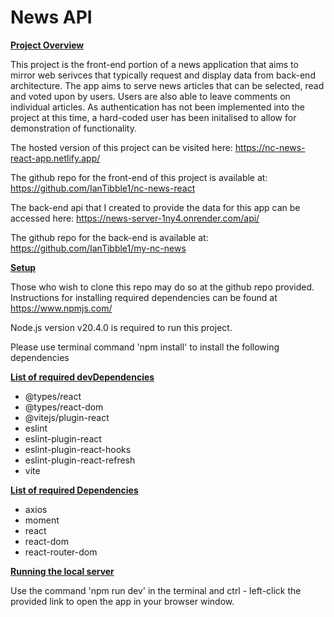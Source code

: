 # News API

**<u>Project Overview</u>**

This project is the front-end portion of a news application that aims to mirror web serivces that typically request and display data from back-end architecture. The app aims to serve news articles that can be selected, read and voted upon by users. Users are also able to leave comments on individual articles. As authentication has not been implemented into the project at this time, a hard-coded user has been initalised to allow for demonstration of functionality.

The hosted version of this project can be visited here: https://nc-news-react-app.netlify.app/

The github repo for the front-end of this project is available at: https://github.com/IanTibble1/nc-news-react

The back-end api that I created to provide the data for this app can be accessed here: https://news-server-1ny4.onrender.com/api/

The github repo for the back-end is available at: https://github.com/IanTibble1/my-nc-news

**<u>Setup</u>**

Those who wish to clone this repo may do so at the github repo provided. Instructions for installing required dependencies can be found at https://www.npmjs.com/

Node.js version v20.4.0 is required to run this project.

Please use terminal command 'npm install' to install the following dependencies

**<u>List of required devDependencies</u>**

- @types/react
- @types/react-dom
- @vitejs/plugin-react
- eslint
- eslint-plugin-react
- eslint-plugin-react-hooks
- eslint-plugin-react-refresh
- vite

**<u>List of required Dependencies</u>**

- axios
- moment
- react
- react-dom
- react-router-dom

**<u>Running the local server</u>**

Use the command 'npm run dev' in the terminal and ctrl - left-click the provided link to open the app in your browser window.

